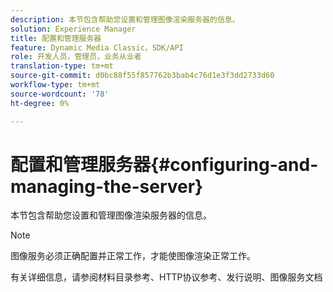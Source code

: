 ```yaml
---
description: 本节包含帮助您设置和管理图像渲染服务器的信息。
solution: Experience Manager
title: 配置和管理服务器
feature: Dynamic Media Classic，SDK/API
role: 开发人员，管理员，业务从业者
translation-type: tm+mt
source-git-commit: d0bc88f55f857762b3bab4c76d1e3f3dd2733d60
workflow-type: tm+mt
source-wordcount: '78'
ht-degree: 0%

---
```



# 配置和管理服务器{#configuring-and-managing-the-server}

本节包含帮助您设置和管理图像渲染服务器的信息。

>[!NOTE]
>
>图像服务必须正确配置并正常工作，才能使图像渲染正常工作。

有关详细信息，请参阅材料目录参考、HTTP协议参考、发行说明、图像服务文档
